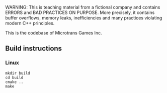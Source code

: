 WARNING: This is teaching material from a fictional company and contains ERRORS and BAD PRACTICES ON PURPOSE. More precisely, it contains buffer overflows, memory leaks, inefficiencies and many practices violating modern C++ principles.

This is the codebase of Microtrans Games Inc.

## Build instructions

### Linux

```
mkdir build
cd build
cmake ..
make
```